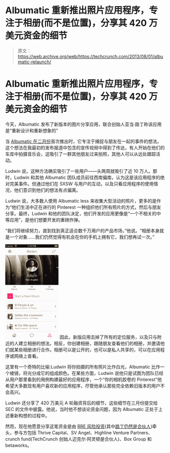 # Albumatic 重新推出照片应用程序，专注于相册(而不是位置)，分享其 420 万美元资金的细节 

> 原文：<https://web.archive.org/web/https://techcrunch.com/2013/08/01/albumatic-relaunch/>

# Albumatic 重新推出照片应用程序，专注于相册(而不是位置)，分享其 420 万美元资金的细节

今天，Albumatic 发布了新版本的图片分享应用，联合创始人亚当·路丁称该应用是“重新设计和重新想象的”

当 [Albumatic 在二月份](https://web.archive.org/web/20221203103751/https://beta.techcrunch.com/2013/02/21/albumatic-launch/)首次推出时，它专注于捕捉与朋友在一起的事件的想法。这个想法在我最初的发布报道中包含的宣传视频中得到了传达，有人开始在他们的车库中拍摄音乐会，这吸引了一群其他朋友过来拍照，其他人可以从远处跟踪活动。

Ludwin 说，这种方法确实吸引了一些用户——头两周就吸引了近 10 万人。那时，Ludwin 和其他 Albumatic 团队成员前往西南偏南，认为这是该应用程序的绝对完美事件。但通过他们在 SXSW 与用户的互动，以及只看应用程序的使用情况，他们意识到他们的想法有点偏离。

Ludwin 说，大多数人使用 Albumatic less 来收集大型活动的照片，更多的是作为“他们生活中正在进行的 Pinterest 一种组织他们所有照片的方式，然后与朋友分享。最终，Ludwin 和他的团队决定，他们开发的应用更像是“一个不相关的中等应用”，是他们想要开发的重磅炸弹。

“我们将继续努力，直到找到真正适合数千万用户的产品市场，”他说。“相册本身就是一个对象……我们仍然觉得有机会在你的手机上拥有它，我们想再试一次。”

[![albumatic profile](img/8201fd0360c2bf00a4ca0280997ae92a.png)](https://web.archive.org/web/20221203103751/https://beta.techcrunch.com/2013/08/01/albumatic-relaunch/1lnn6zefpkqtbrkjzi0wrbgtwjrzascvedogupfdbkq/) 因此，新版应用去掉了所有的定位服务，以及只与附近的人建立相册的想法。相反，你创建相册，跟随朋友查看他们的相册，并邀请他们就某些相册进行合作。相册可以是公开的，也可以是私人共享的，可以在应用程序或网络上查看。

这里有一个奇特的比喻:Ludwin 将你拍摄的所有照片比作白光，Albumatic 比作一个棱镜，将光分成它的组成颜色。在某些方面，Ludwin 说他只是试图为团队已经从用户那里看到的用例构建最好的应用程序，一个“你的相机胶卷的 Pinterest”他希望大多数现有用户喜欢新的应用程序，尽管他承认那些完全依赖旧版本的用户不会高兴。

Ludwin 还分享了 420 万美元 A 轮融资背后的细节，这些细节在三月份提交给 SEC 的文件中披露。他说，当时他不想谈论资金问题，因为 Albumatic 正处于上述重新构想的过程中。

然而，现在他愿意分享这笔资金是由 [RRE 风险投资](https://web.archive.org/web/20221203103751/http://www.crunchbase.com/financial-organization/rre-ventures)(其中[路丁仍然是合伙人](https://web.archive.org/web/20221203103751/http://www.rre.com/team/adam-ludwin))牵头，参与方包括 Thrive Capital、SV Angel、Highline Venture Partners、crunch fund(TechCrunch 创始人迈克尔·阿灵顿是合伙人)、Box Group 和 betaworks。